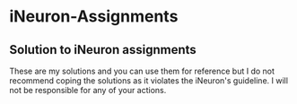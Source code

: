 # iNeuron-Assignments
## Solution to iNeuron assignments

These are my solutions and you can use them for reference but I do not recommend coping the solutions as it violates the iNeuron's guideline. I will not be responsible for any of your actions.
